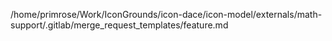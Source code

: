 /home/primrose/Work/IconGrounds/icon-dace/icon-model/externals/math-support/.gitlab/merge_request_templates/feature.md